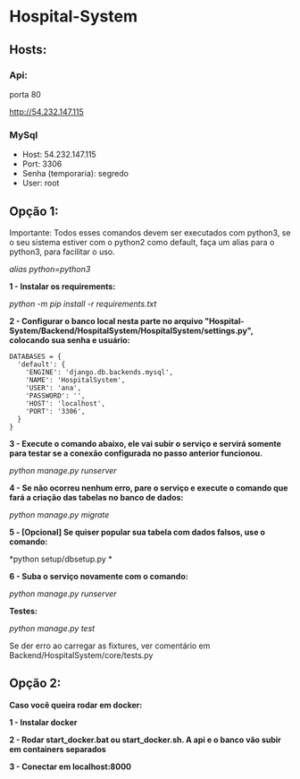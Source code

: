 # Hospital-System

## Hosts:

### Api:

porta 80

http://54.232.147.115

### MySql

- Host: 54.232.147.115
- Port: 3306
- Senha (temporaria): segredo
- User: root

## Opção 1:

Importante: Todos esses comandos devem ser executados com python3, se o seu sistema estiver com o python2 como default, faça um alias para o python3, para facilitar o uso.

*alias python=python3*

**1 - Instalar os requirements:**

*python -m pip install -r requirements.txt*

**2 - Configurar o banco local nesta parte no arquivo "Hospital-System/Backend/HospitalSystem/HospitalSystem/settings.py", colocando sua senha e usuário:**

```
DATABASES = {
  'default': {
    'ENGINE': 'django.db.backends.mysql',
    'NAME': 'HospitalSystem',
    'USER': 'ana',
    'PASSWORD': '',
    'HOST': 'localhost',
    'PORT': '3306',
  }
}
```

**3 - Execute o comando abaixo, ele vai subir o serviço e servirá somente para testar se a conexão configurada no passo anterior funcionou.**

*python manage.py runserver*

**4 - Se não ocorreu nenhum erro, pare o serviço e execute o comando que fará a criação das tabelas no banco de dados:**

*python manage.py migrate*

**5 - [Opcional] Se quiser popular sua tabela com dados falsos, use o comando:**

*python setup/dbsetup.py *

**6 - Suba o serviço novamente com o comando:**

*python manage.py runserver*

**Testes:**

*python manage.py test*

Se der erro ao carregar as fixtures, ver comentário em
Backend/HospitalSystem/core/tests.py
## Opção 2:

**Caso você queira rodar em docker:**

**1 - Instalar docker**

**2 - Rodar start_docker.bat ou start_docker.sh. A api e o banco vão subir em containers separados**

**3 - Conectar em localhost:8000**
